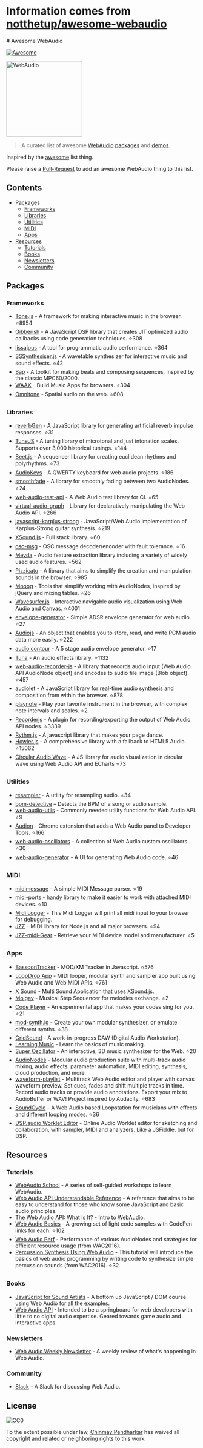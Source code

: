 # Information comes from [notthetup/awesome-webaudio](https://github.com/notthetup/awesome-webaudio)
﻿# Awesome WebAudio

[![Awesome](https://cdn.rawgit.com/sindresorhus/awesome/d7305f38d29fed78fa85652e3a63e154dd8e8829/media/badge.svg)](https://github.com/sindresorhus/awesome)

<img src="https://raw.githubusercontent.com/voodootikigod/logo.js/master/webaudio/webaudio-js.png" width="200px" alt="WebAudio">

> A curated list of awesome [WebAudio](https://developer.mozilla.org/en-US/docs/Web/API/Web_Audio_API) [packages](#packages) and [demos](#demos).

Inspired by the [awesome](https://github.com/sindresorhus/awesome) list thing.

Please raise a [Pull-Request](https://github.com/notthetup/awesome-webaudio/pulls) to add an awesome WebAudio thing to this list.

## Contents
- [Packages](#packages)
  - [Frameworks](#frameworks)
  - [Libraries](#libraries)
  - [Utilities](#utilities)
  - [MIDI](#midi)
  - [Apps](#apps)
- [Resources](#resources)
  - [Tutorials](#tutorials)
  - [Books](#books)
  - [Newsletters](#newsletters)
  - [Community](#community)

## Packages

### Frameworks
- [Tone.js](https://github.com/Tonejs/Tone.js) - A framework for making interactive music in the browser. :star:8954
- [Gibberish](https://github.com/gibber-cc/gibberish) - A JavaScript DSP library that creates JIT optimized audio callbacks using code generation techniques. :star:308
- [lissajous](https://github.com/kylestetz/lissajous) -  A tool for programmatic audio performance. :star:364
- [SSSynthesiser.js](https://github.com/surikov/SSSynthesiser.js) -  A wavetable synthesizer for interactive music and sound effects. :star:42
- [Bap](http://bapjs.org/) - A toolkit for making beats and composing sequences, inspired by the classic MPC60/2000.
- [WAAX](https://github.com/hoch/WAAX/) - Build Music Apps for browsers. :star:304
- [Omnitone](https://github.com/GoogleChrome/omnitone) - Spatial audio on the web. :star:608

### Libraries
- [reverbGen](https://github.com/adelespinasse/reverbGen) - A JavaScript library for generating artificial reverb impulse responses. :star:31
- [TuneJS](https://github.com/abbernie/tune) - A tuning library of microtonal and just intonation scales. Supports over 3,000 historical tunings. :star:144
- [Beet.js](https://github.com/zya/beet.js) - A sequencer library for creating euclidean rhythms and polyrhythms. :star:73
- [AudioKeys](https://github.com/kylestetz/AudioKeys) - A QWERTY keyboard for web audio projects. :star:186
- [smoothfade](https://github.com/notthetup/smoothfade) - A library for smoothly fading between two AudioNodes. :star:24
- [web-audio-test-api](https://github.com/mohayonao/web-audio-test-api) - A Web Audio test library for CI. :star:65
- [virtual-audio-graph](https://github.com/benji6/virtual-audio-graph) - Library for declaratively manipulating the Web Audio API. :star:266
- [javascript-karplus-strong](https://github.com/mrahtz/javascript-karplus-strong) - JavaScript/Web Audio implementation of Karplus-Strong guitar synthesis. :star:219
- [XSound.js](https://github.com/Korilakkuma/XSound) - Full stack library. :star:60
- [osc-msg](https://github.com/mohayonao/osc-msg) - OSC message decoder/encoder with fault tolerance. :star:16
- [Meyda](https://github.com/meyda/meyda) - Audio feature extraction library including a variety of widely used audio features. :star:562
- [Pizzicato](https://github.com/alemangui/pizzicato) - A library that aims to simplify the creation and manipulation sounds in the browser. :star:985
- [Mooog](https://github.com/mattlima/mooog) - Tools that simplify working with AudioNodes, inspired by jQuery and mixing tables. :star:26
- [Wavesurfer.js](https://github.com/katspaugh/wavesurfer.js) - Interactive navigable audio visualization using Web Audio and Canvas. :star:4001
- [envelope-generator](https://github.com/itsjoesullivan/envelope-generator) - Simple ADSR envelope generator for web audio. :star:27
- [Audiojs](https://github.com/audiojs/audio) - An object that enables you to store, read, and write PCM audio data more easily. :star:222
- [audio contour](https://github.com/danigb/audio-contour) - A 5 stage audio envelope generator. :star:17
- [Tuna](https://github.com/Theodeus/tuna) - An audio effects library. :star:1132
- [web-audio-recorder-js](https://github.com/higuma/web-audio-recorder-js) - A library that records audio input (Web Audio API AudioNode object) and encodes to audio file image (Blob object). :star:457
- [audiolet](https://github.com/oampo/Audiolet) - A JavaScript library for real-time audio synthesis and composition from within the browser. :star:878
- [playnote](https://github.com/createbits/playnote) - Play your favorite instrument in the browser, with complex note intervals and scales. :star:2
- [Recorderjs](https://github.com/mattdiamond/Recorderjs) - A plugin for recording/exporting the output of Web Audio API nodes. :star:3339
- [Rythm.js](https://okazari.github.io/Rythm.js/) - A javascript library that makes your page dance.
- [Howler.js](https://github.com/goldfire/howler.js) - A comprehensive library with a fallback to HTML5 Audio. :star:15062
- [Circular Audio Wave](https://github.com/kelvinau/circular-audio-wave) - A JS library for audio visualization in circular wave using Web Audio API and ECharts :star:73

### Utilities
- [resampler](https://github.com/notthetup/resampler) - A utility for resampling audio. :star:34
- [bpm-detective](https://github.com/tornqvist/bpm-detective) – Detects the BPM of a song or audio sample.
- [web-audio-utils](https://github.com/mohayonao/web-audio-utils) - Commonly needed utility functions for Web Audio API. :star:9
- [Audion](https://github.com/google/audion) - Chrome extension that adds a Web Audio panel to Developer Tools. :star:166
- [web-audio-oscillators](https://github.com/lukehorvat/web-audio-oscillators) - A collection of Web Audio custom oscillators. :star:30
- [web-audio-generator](https://github.com/ISNIT0/webaudio-generator) - A UI for generating Web Audio code. :star:46

### MIDI
- [midimessage](https://github.com/notthetup/midimessage) - A simple MIDI Message parser. :star:19
- [midi-ports](https://github.com/AndrejHronco/midi-ports) -  handy library to make it easier to work with attached MIDI devices. :star:10
- [Midi Logger](http://outputchannel.com/midi-logger/) - This Midi Logger will print all midi input to your browser for debugging.
- [JZZ](https://github.com/jazz-soft/JZZ) - MIDI library for Node.js and all major browsers. :star:94
- [JZZ-midi-Gear](https://github.com/jazz-soft/JZZ-midi-Gear) - Retrieve your MIDI device model and manufacturer. :star:5

### Apps
- [BassoonTracker](https://github.com/steffest/BassoonTracker) - MOD/XM Tracker in Javascript. :star:576
- [LoopDrop App](https://github.com/mmckegg/loop-drop-app) - MIDI looper, modular synth and sampler app built using Web Audio and Web MIDI APIs. :star:761
- [X Sound](https://korilakkuma.github.io/X-Sound/) - Multi Sound Application that uses XSound.js.
- [Molgav](https://github.com/surikov/molgav) - Musical Step Sequencer for melodies exchange. :star:2
- [Code Player](https://github.com/jcppman/code-player) - An experimental app that makes your codes sing for you. :star:21
- [mod-synth.io](https://github.com/andrevenancio/mod-synth.io) - Create your own modular synthesizer, or emulate different synths. :star:38
- [GridSound](https://gridsound.github.io) - A work-in-progress DAW (Digital Audio Workstation).
- [Learning Music](https://learningmusic.ableton.com/) - Learn the basics of music making.
- [Super Oscillator](https://github.com/lukehorvat/super-oscillator) - An interactive, 3D music synthesizer for the Web. :star:20
- [AudioNodes](https://audionodes.com) - Modular audio production suite with multi-track audio mixing, audio effects, parameter automation, MIDI editing, synthesis, cloud production, and more.
- [waveform-playlist](https://github.com/naomiaro/waveform-playlist) - Multitrack Web Audio editor and player with canvas waveform preview. Set cues, fades and shift multiple tracks in time. Record audio tracks or provide audio annotations. Export your mix to AudioBuffer or WAV! Project inspired by Audacity. :star:683
- [SoundCycle](https://github.com/scriptify/soundcycle) - A Web Audio based Loopstation for musicians with effects and different looping modes. :star:36
- [DSP.audio Worklet Editor](https://dsp.audio/editor/) - Online Audio Worklet editor for sketching and collaboration, with sampler, MIDI and analyzers. Like a JSFiddle, but for DSP.

## Resources

### Tutorials
- [WebAudio School](https://github.com/mmckegg/web-audio-school	) - A series of self-guided workshops to learn WebAudio.
- [Web Audio API Understandable Reference](https://web-audio-api.firebaseapp.com/) - A reference that aims to be easy to understand for those who know some JavaScript and basic audio principles.
- [The Web Audio API: What Is It?](https://code.tutsplus.com/tutorials/the-web-audio-api-what-is-it--cms-23735) - Intro to WebAudio.
- [Web Audio Basics](https://github.com/kylestetz/Web-Audio-Basics) - A growing set of light code samples with CodePen links for each. :star:102
- [Web Audio Perf](https://padenot.github.io/web-audio-perf/) - Performance of various AudioNodes and strategies for efficient resource usage (from WAC2016).
- [Percussion Synthesis Using Web Audio](https://github.com/irritant/WAC-2016-Tutorial) - This tutorial will introduce the basics of web audio programming by writing code to synthesize simple percussion sounds (from WAC2016). :star:32

### Books
- [JavaScript for Sound Artists](https://www.crcpress.com/JavaScript-for-Sound-Artists-Learn-to-Code-with-the-Web-Audio-API/Turner-Leonard/p/book/9781138961531) - A bottom up JavaScript / DOM course using Web Audio for all the examples.
- [Web Audio API](https://webaudioapi.com/book/) - Intended to be a springboard for web developers with little to no digital audio expertise. Geared towards game audio and interactive apps.

### Newsletters
- [Web Audio Weekly Newsletter](https://www.webaudioweekly.com) - A weekly review of what's happening in Web Audio.

### Community
- [Slack](https://web-audio-slackin.herokuapp.com/) - A Slack for discussing Web Audio.

## License

[![CC0](http://mirrors.creativecommons.org/presskit/buttons/88x31/svg/cc-zero.svg)](https://creativecommons.org/publicdomain/zero/1.0/)

To the extent possible under law, [Chinmay Pendharkar](https://chinmay.audio/) has waived all copyright and related or neighboring rights to this work.

